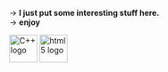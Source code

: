 -> **I just put some interesting stuff here.**\
-> **enjoy**

<img src="https://upload.wikimedia.org/wikipedia/commons/1/18/ISO_C%2B%2B_Logo.svg" alt="C++ logo" width="50" height="50" style="display: inline;">
<img src="https://upload.wikimedia.org/wikipedia/commons/6/61/HTML5_logo_and_wordmark.svg" alt="html5 logo" width="50" height="50" style="display: inline;">

